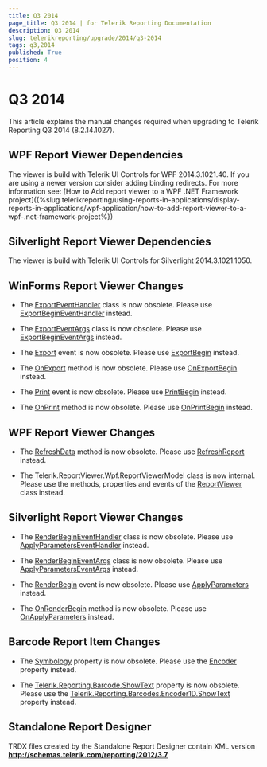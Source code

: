 ```yaml
---
title: Q3 2014
page_title: Q3 2014 | for Telerik Reporting Documentation
description: Q3 2014
slug: telerikreporting/upgrade/2014/q3-2014
tags: q3,2014
published: True
position: 4
---
```


# Q3 2014



This article explains the manual changes required when upgrading to Telerik Reporting Q3 2014 (8.2.14.1027).

## WPF Report Viewer Dependencies

The viewer is build with Telerik UI Controls for WPF 2014.3.1021.40. If you are using a newer version consider adding binding redirects. For more information see:           [How to Add report viewer to a WPF .NET Framework project]({%slug telerikreporting/using-reports-in-applications/display-reports-in-applications/wpf-application/how-to-add-report-viewer-to-a-wpf-.net-framework-project%})

## Silverlight Report Viewer Dependencies

The viewer is build with Telerik UI Controls for Silverlight 2014.3.1021.1050.         

## WinForms Report Viewer Changes

* The  [ExportEventHandler](/reporting/api/Telerik.ReportViewer.WinForms.ExportEventHandler)  class is now obsolete.               Please use  [ExportBeginEventHandler](/reporting/api/Telerik.ReportViewer.Common.ExportBeginEventHandler)  instead.             

* The  [ExportEventArgs](/reporting/api/Telerik.ReportViewer.WinForms.ExportEventArgs)  class is now obsolete.               Please use  [ExportBeginEventArgs](/reporting/api/Telerik.ReportViewer.Common.ExportBeginEventArgs)  instead.             

* The  [Export](/reporting/api/Telerik.ReportViewer.WinForms.ReportViewerBase#Telerik_ReportViewer_WinForms_ReportViewerBase_Export)  event is now obsolete.               Please use  [ExportBegin](/reporting/api/Telerik.ReportViewer.WinForms.ReportViewerBase#Telerik_ReportViewer_WinForms_ReportViewerBase_ExportBegin)  instead.             

* The  [OnExport](/reporting/api/Telerik.ReportViewer.WinForms.ReportViewerBase#Telerik_ReportViewer_WinForms_ReportViewerBase_OnExport_Telerik_ReportViewer_WinForms_ExportEventArgs_)  method is now obsolete.               Please use  [OnExportBegin](/reporting/api/Telerik.ReportViewer.WinForms.ReportViewerBase#Telerik_ReportViewer_WinForms_ReportViewerBase_OnExportBegin_Telerik_ReportViewer_Common_ExportBeginEventArgs_)  instead.             

* The  [Print](/reporting/api/Telerik.ReportViewer.WinForms.ReportViewerBase#Telerik_ReportViewer_WinForms_ReportViewerBase_Print)  event is now obsolete.               Please use  [PrintBegin](/reporting/api/Telerik.ReportViewer.WinForms.ReportViewerBase#Telerik_ReportViewer_WinForms_ReportViewerBase_PrintBegin)  instead.             

* The  [OnPrint](/reporting/api/Telerik.ReportViewer.WinForms.ReportViewerBase#Telerik_ReportViewer_WinForms_ReportViewerBase_OnPrint_System_ComponentModel_CancelEventArgs_)  method is now obsolete.               Please use  [OnPrintBegin](/reporting/api/Telerik.ReportViewer.WinForms.ReportViewerBase#Telerik_ReportViewer_WinForms_ReportViewerBase_OnPrintBegin_System_ComponentModel_CancelEventArgs_)  instead.             

## WPF Report Viewer Changes

* The  [RefreshData](/reporting/api/Telerik.ReportViewer.Wpf.ReportViewer#Telerik_ReportViewer_Wpf_ReportViewer_RefreshData)  method is now obsolete.               Please use  [RefreshReport](/reporting/api/Telerik.ReportViewer.Wpf.ReportViewer#Telerik_ReportViewer_Wpf_ReportViewer_RefreshReport)  instead.             

* The Telerik.ReportViewer.Wpf.ReportViewerModel class is now internal.               Please use the methods, properties and events of the  [ReportViewer](/reporting/api/Telerik.ReportViewer.Wpf.ReportViewer)  class instead.             

## Silverlight Report Viewer Changes

* The  [RenderBeginEventHandler](/reporting/api/Telerik.ReportViewer.Silverlight.RenderBeginEventHandler)  class is now obsolete.               Please use  [ApplyParametersEventHandler](/reporting/api/Telerik.ReportViewer.Silverlight.ApplyParametersEventHandler)  instead.             

* The  [RenderBeginEventArgs](/reporting/api/Telerik.ReportViewer.Silverlight.RenderBeginEventArgs)  class is now obsolete.               Please use  [ApplyParametersEventArgs](/reporting/api/Telerik.ReportViewer.Silverlight.ApplyParametersEventArgs)  instead.             

* The  [RenderBegin](/reporting/api/Telerik.ReportViewer.Silverlight.ReportViewer#Telerik_ReportViewer_Silverlight_ReportViewer_RenderBegin)  event is now obsolete.               Please use  [ApplyParameters](/reporting/api/Telerik.ReportViewer.Silverlight.ReportViewer#Telerik_ReportViewer_Silverlight_ReportViewer_ApplyParameters)  instead.             

* The  [OnRenderBegin](/reporting/api/Telerik.ReportViewer.Silverlight.ReportViewer#Telerik_ReportViewer_Silverlight_ReportViewer_OnRenderBegin_Telerik_Reporting_Service_NameValueDictionary_)  method is now obsolete.               Please use  [OnApplyParameters](/reporting/api/Telerik.ReportViewer.Silverlight.ReportViewer#Telerik_ReportViewer_Silverlight_ReportViewer_OnApplyParameters_Telerik_ReportViewer_Silverlight_ApplyParametersEventArgs_)  instead.             

## Barcode Report Item Changes

* The  [Symbology](/reporting/api/Telerik.Reporting.Barcode#Telerik_Reporting_Barcode_Symbology)  property is now obsolete.                   Please use the  [Encoder](/reporting/api/Telerik.Reporting.Barcode#Telerik_Reporting_Barcode_Encoder)  property instead.             

* The  [Telerik.Reporting.Barcode.ShowText](/reporting/api/Telerik.Reporting.Barcode#Telerik_Reporting_Barcode_ShowText)  property is now obsolete.                   Please use the  [Telerik.Reporting.Barcodes.Encoder1D.ShowText](/reporting/api/Telerik.Reporting.Barcodes.Encoder1D#Telerik_Reporting_Barcodes_Encoder1D_ShowText)  property instead.             

## Standalone Report Designer

TRDX files created by the Standalone Report Designer contain XML version __http://schemas.telerik.com/reporting/2012/3.7__

